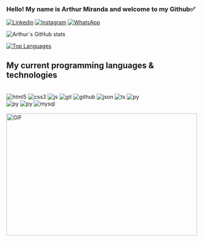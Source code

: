 ### Hello! My name is Arthur Miranda and welcome to my Github✅

[![Linkedin](https://img.shields.io/badge/LinkedIn-0077B5?style=for-the-badge&logo=linkedin&logoColor=white)](https://www.linkedin.com/in/arthur-miranda-8418801b7/)
[![Instagram](https://img.shields.io/badge/Instagram-E4405F?style=for-the-badge&logo=instagram&logoColor=white)](https://www.instagram.com/arthur.miranda01/)
[![WhatsApp](https://img.shields.io/badge/WhatsApp-25D366?style=for-the-badge&logo=whatsapp&logoColor=white)](https://api.whatsapp.com/send?phone=5551995648634&text=Ol%C3%A1,%20vim%20atrav%C3%A9s%20de%20seu%20perfil%20no%20Github!)


![Arthur´s GitHub stats](https://github-readme-stats.vercel.app/api?username=arthurmiranda01&show_icons=true&theme=transparent)

[![Top Languages](https://github-readme-stats.vercel.app/api/top-langs/?username=arthurmiranda01&layout=donut)](https://github.com/anuraghazra/github-readme-stats)


## My current programming languages & technologies 

<div style="display: inline_block"><br/>
  <img align="center" alt="html5" src="https://img.shields.io/badge/HTML5-E34F26?style=for-the-badge&logo=html5&logoColor=white"/>
  <img align="center" alt="css3" src="https://img.shields.io/badge/CSS3-1572B6?style=for-the-badge&logo=css3&logoColor=white"/>
  <img align="center" alt="js" src="https://img.shields.io/badge/JavaScript-F7DF1E?style=for-the-badge&logo=javascript&logoColor=black"/>
  <img align="center" alt="git" src="https://img.shields.io/badge/Git-F05032.svg?style=for-the-badge&logo=Git&logoColor=white"/>
  <img align="center" alt="github" src="https://img.shields.io/badge/GitHub-181717.svg?style=for-the-badge&logo=GitHub&logoColor=white"/>
  <img align="center" alt="json" src="https://img.shields.io/badge/JSON-000000.svg?style=for-the-badge&logo=JSON&logoColor=white"/>
  <img align="center" alt="ts" src="https://img.shields.io/badge/TypeScript-007ACC?style=for-the-badge&logo=typescript&logoColor=white"/>
  <img align="center" alt="py" src="https://img.shields.io/badge/Python-14354C?style=for-the-badge&logo=python&logoColor=white"/>
  <br/>
  <img align="center" alt="py" src="https://img.shields.io/badge/WordPress-%23117AC9.svg?style=for-the-badge&logo=WordPress&logoColor=white"/>
  <img align="center" alt="py" src="https://img.shields.io/badge/java-%23ED8B00.svg?style=for-the-badge&logo=openjdk&logoColor=white"/>
  <img align="center" alt="mysql" src="https://img.shields.io/badge/MySQL-00000F?style=for-the-badge&logo=mysql&logoColor=white"/>

</div>

</br>
<img align="left" alt="GIF" src="https://github.com/abhisheknaiidu/abhisheknaiidu/blob/master/code.gif?raw=true" width="500" height="320" />
